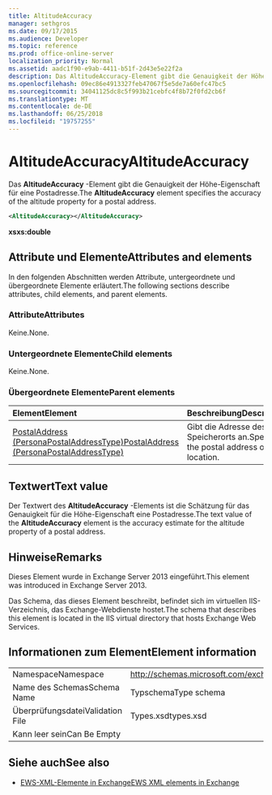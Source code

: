 ```yaml
---
title: AltitudeAccuracy
manager: sethgros
ms.date: 09/17/2015
ms.audience: Developer
ms.topic: reference
ms.prod: office-online-server
localization_priority: Normal
ms.assetid: aadc1f90-e9ab-4411-b51f-2d43e5e22f2a
description: Das AltitudeAccuracy-Element gibt die Genauigkeit der Höhe-Eigenschaft für eine Postadresse.
ms.openlocfilehash: 09ec86e4913327feb47067f5e5de7a60efc47bc5
ms.sourcegitcommit: 34041125dc8c5f993b21cebfc4f8b72f0fd2cb6f
ms.translationtype: MT
ms.contentlocale: de-DE
ms.lasthandoff: 06/25/2018
ms.locfileid: "19757255"
---
```

# <a name="altitudeaccuracy"></a><span data-ttu-id="5b318-103">AltitudeAccuracy</span><span class="sxs-lookup"><span data-stu-id="5b318-103">AltitudeAccuracy</span></span>

<span data-ttu-id="5b318-104">Das **AltitudeAccuracy** -Element gibt die Genauigkeit der Höhe-Eigenschaft für eine Postadresse.</span><span class="sxs-lookup"><span data-stu-id="5b318-104">The **AltitudeAccuracy** element specifies the accuracy of the altitude property for a postal address.</span></span> 
  
```XML
<AltitudeAccuracy></AltitudeAccuracy>
```

 <span data-ttu-id="5b318-105">**xs**</span><span class="sxs-lookup"><span data-stu-id="5b318-105">**xs:double**</span></span>
## <a name="attributes-and-elements"></a><span data-ttu-id="5b318-106">Attribute und Elemente</span><span class="sxs-lookup"><span data-stu-id="5b318-106">Attributes and elements</span></span>

<span data-ttu-id="5b318-107">In den folgenden Abschnitten werden Attribute, untergeordnete und übergeordnete Elemente erläutert.</span><span class="sxs-lookup"><span data-stu-id="5b318-107">The following sections describe attributes, child elements, and parent elements.</span></span>
  
### <a name="attributes"></a><span data-ttu-id="5b318-108">Attribute</span><span class="sxs-lookup"><span data-stu-id="5b318-108">Attributes</span></span>

<span data-ttu-id="5b318-109">Keine.</span><span class="sxs-lookup"><span data-stu-id="5b318-109">None.</span></span>
  
### <a name="child-elements"></a><span data-ttu-id="5b318-110">Untergeordnete Elemente</span><span class="sxs-lookup"><span data-stu-id="5b318-110">Child elements</span></span>

<span data-ttu-id="5b318-111">Keine.</span><span class="sxs-lookup"><span data-stu-id="5b318-111">None.</span></span>
  
### <a name="parent-elements"></a><span data-ttu-id="5b318-112">Übergeordnete Elemente</span><span class="sxs-lookup"><span data-stu-id="5b318-112">Parent elements</span></span>

|<span data-ttu-id="5b318-113">**Element**</span><span class="sxs-lookup"><span data-stu-id="5b318-113">**Element**</span></span>|<span data-ttu-id="5b318-114">**Beschreibung**</span><span class="sxs-lookup"><span data-stu-id="5b318-114">**Description**</span></span>|
|:-----|:-----|
|[<span data-ttu-id="5b318-115">PostalAddress (PersonaPostalAddressType)</span><span class="sxs-lookup"><span data-stu-id="5b318-115">PostalAddress (PersonaPostalAddressType)</span></span>](postaladdress-personapostaladdresstype.md) <br/> |<span data-ttu-id="5b318-116">Gibt die Adresse des Speicherorts an.</span><span class="sxs-lookup"><span data-stu-id="5b318-116">Specifies the postal address of the location.</span></span>  <br/> |
   
## <a name="text-value"></a><span data-ttu-id="5b318-117">Textwert</span><span class="sxs-lookup"><span data-stu-id="5b318-117">Text value</span></span>

<span data-ttu-id="5b318-118">Der Textwert des **AltitudeAccuracy** -Elements ist die Schätzung für das Genauigkeit für die Höhe-Eigenschaft eine Postadresse.</span><span class="sxs-lookup"><span data-stu-id="5b318-118">The text value of the **AltitudeAccuracy** element is the accuracy estimate for the altitude property of a postal address.</span></span> 
  
## <a name="remarks"></a><span data-ttu-id="5b318-119">Hinweise</span><span class="sxs-lookup"><span data-stu-id="5b318-119">Remarks</span></span>

<span data-ttu-id="5b318-120">Dieses Element wurde in Exchange Server 2013 eingeführt.</span><span class="sxs-lookup"><span data-stu-id="5b318-120">This element was introduced in Exchange Server 2013.</span></span>
  
<span data-ttu-id="5b318-121">Das Schema, das dieses Element beschreibt, befindet sich im virtuellen IIS-Verzeichnis, das Exchange-Webdienste hostet.</span><span class="sxs-lookup"><span data-stu-id="5b318-121">The schema that describes this element is located in the IIS virtual directory that hosts Exchange Web Services.</span></span>
  
## <a name="element-information"></a><span data-ttu-id="5b318-122">Informationen zum Element</span><span class="sxs-lookup"><span data-stu-id="5b318-122">Element information</span></span>

|||
|:-----|:-----|
|<span data-ttu-id="5b318-123">Namespace</span><span class="sxs-lookup"><span data-stu-id="5b318-123">Namespace</span></span>  <br/> |http://schemas.microsoft.com/exchange/services/2006/types  <br/> |
|<span data-ttu-id="5b318-124">Name des Schemas</span><span class="sxs-lookup"><span data-stu-id="5b318-124">Schema Name</span></span>  <br/> |<span data-ttu-id="5b318-125">Typschema</span><span class="sxs-lookup"><span data-stu-id="5b318-125">Type schema</span></span>  <br/> |
|<span data-ttu-id="5b318-126">Überprüfungsdatei</span><span class="sxs-lookup"><span data-stu-id="5b318-126">Validation File</span></span>  <br/> |<span data-ttu-id="5b318-127">Types.xsd</span><span class="sxs-lookup"><span data-stu-id="5b318-127">types.xsd</span></span>  <br/> |
|<span data-ttu-id="5b318-128">Kann leer sein</span><span class="sxs-lookup"><span data-stu-id="5b318-128">Can Be Empty</span></span>  <br/> ||
   
## <a name="see-also"></a><span data-ttu-id="5b318-129">Siehe auch</span><span class="sxs-lookup"><span data-stu-id="5b318-129">See also</span></span>

- [<span data-ttu-id="5b318-130">EWS-XML-Elemente in Exchange</span><span class="sxs-lookup"><span data-stu-id="5b318-130">EWS XML elements in Exchange</span></span>](ews-xml-elements-in-exchange.md)

